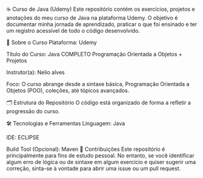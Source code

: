 ☕ Curso de Java (Udemy)
Este repositório contém os exercícios, projetos e anotações do meu curso de Java na plataforma Udemy. O objetivo é documentar minha jornada de aprendizado, praticar o que foi ensinado e ter um registro acessível de todo o código desenvolvido.

🚀 Sobre o Curso
Plataforma: Udemy

Título do Curso: Java COMPLETO Programação Orientada a Objetos + Projetos

Instrutor(a): Nelio alves

Foco: O curso abrange desde a sintaxe básica, Programação Orientada a Objetos (POO), coleções, até tópicos avançados.

🗂 Estrutura do Repositório
O código está organizado de forma a refletir a progressão do curso.

🛠 Tecnologias e Ferramentas
Linguagem: Java

IDE: ECLIPSE

Build Tool (Opcional): Maven
🤝 Contribuições
Este repositório é principalmente para fins de estudo pessoal. No entanto, se você identificar algum erro de lógica ou de sintaxe em algum exercício e quiser sugerir uma correção, sinta-se à vontade para abrir uma issue ou um pull request.
